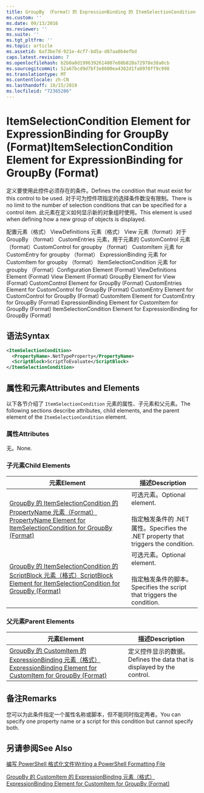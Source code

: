 ```yaml
---
title: GroupBy （Format）的 ExpressionBinding 的 ItemSelectionCondition 元素 |Microsoft Docs
ms.custom: ''
ms.date: 09/13/2016
ms.reviewer: ''
ms.suite: ''
ms.tgt_pltfrm: ''
ms.topic: article
ms.assetid: 6af3be7d-921e-4cf7-bd5a-d87aa0b4efbd
caps.latest.revision: 7
ms.openlocfilehash: b2b0a0d1996392614807e08b820a72978e38a0cb
ms.sourcegitcommit: 52a67bcd9d7bf3e8600ea4302d1fa8970ff9c998
ms.translationtype: MT
ms.contentlocale: zh-CN
ms.lasthandoff: 10/15/2019
ms.locfileid: "72365286"
---
```

# <a name="itemselectioncondition-element-for-expressionbinding-for-groupby-format"></a><span data-ttu-id="6b631-102">ItemSelectionCondition Element for ExpressionBinding for GroupBy (Format)</span><span class="sxs-lookup"><span data-stu-id="6b631-102">ItemSelectionCondition Element for ExpressionBinding for GroupBy (Format)</span></span>

<span data-ttu-id="6b631-103">定义要使用此控件必须存在的条件。</span><span class="sxs-lookup"><span data-stu-id="6b631-103">Defines the condition that must exist for this control to be used.</span></span> <span data-ttu-id="6b631-104">对于可为控件项指定的选择条件数没有限制。</span><span class="sxs-lookup"><span data-stu-id="6b631-104">There is no limit to the number of selection conditions that can be specified for a control item.</span></span> <span data-ttu-id="6b631-105">此元素在定义如何显示新的对象组时使用。</span><span class="sxs-lookup"><span data-stu-id="6b631-105">This element is used when defining how a new group of objects is displayed.</span></span>

<span data-ttu-id="6b631-106">配置元素（格式） ViewDefinitions 元素（格式） View 元素（format）对于 GroupBy （format） CustomEntries 元素，用于元素的 CustomControl 元素（format）CustomControl for groupby （format） CustomItem 元素 for CustomEntry for groupby （format） ExpressionBinding 元素 for CustomItem for groupby （format） ItemSelectionCondition 元素 for groupby （Format）</span><span class="sxs-lookup"><span data-stu-id="6b631-106">Configuration Element (Format) ViewDefinitions Element (Format) View Element (Format) GroupBy Element for View (Format) CustomControl Element for GroupBy (Format) CustomEntries Element for CustomControl for GroupBy (Format) CustomEntry Element for CustomControl for GroupBy (Format) CustomItem Element for CustomEntry for GroupBy (Format) ExpressionBinding Element for CustomItem for GroupBy (Format) ItemSelectionCondition Element for ExpressionBinding for GroupBy (Format)</span></span>

## <a name="syntax"></a><span data-ttu-id="6b631-107">语法</span><span class="sxs-lookup"><span data-stu-id="6b631-107">Syntax</span></span>

```xml
<ItemSelectionCondition>
  <PropertyName>.NetTypeProperty</PropertyName>
  <ScriptBlock>ScriptToEvaluate</ScriptBlock>
</ItemSelectionCondition>
```

## <a name="attributes-and-elements"></a><span data-ttu-id="6b631-108">属性和元素</span><span class="sxs-lookup"><span data-stu-id="6b631-108">Attributes and Elements</span></span>

<span data-ttu-id="6b631-109">以下各节介绍了 `ItemSelectionCondition` 元素的属性、子元素和父元素。</span><span class="sxs-lookup"><span data-stu-id="6b631-109">The following sections describe attributes, child elements, and the parent element of the `ItemSelectionCondition` element.</span></span>

### <a name="attributes"></a><span data-ttu-id="6b631-110">属性</span><span class="sxs-lookup"><span data-stu-id="6b631-110">Attributes</span></span>

<span data-ttu-id="6b631-111">无。</span><span class="sxs-lookup"><span data-stu-id="6b631-111">None.</span></span>

### <a name="child-elements"></a><span data-ttu-id="6b631-112">子元素</span><span class="sxs-lookup"><span data-stu-id="6b631-112">Child Elements</span></span>

|<span data-ttu-id="6b631-113">元素</span><span class="sxs-lookup"><span data-stu-id="6b631-113">Element</span></span>|<span data-ttu-id="6b631-114">描述</span><span class="sxs-lookup"><span data-stu-id="6b631-114">Description</span></span>|
|-------------|-----------------|
|[<span data-ttu-id="6b631-115">GroupBy 的 ItemSelectionCondition 的 PropertyName 元素（Format）</span><span class="sxs-lookup"><span data-stu-id="6b631-115">PropertyName Element for ItemSelectionCondition for GroupBy (Format)</span></span>](./propertyname-element-for-itemselectioncondition-for-groupby-format.md)|<span data-ttu-id="6b631-116">可选元素。</span><span class="sxs-lookup"><span data-stu-id="6b631-116">Optional element.</span></span><br /><br /> <span data-ttu-id="6b631-117">指定触发条件的 .NET 属性。</span><span class="sxs-lookup"><span data-stu-id="6b631-117">Specifies the .NET property that triggers the condition.</span></span>|
|[<span data-ttu-id="6b631-118">GroupBy 的 ItemSelectionCondition 的 ScriptBlock 元素（格式）</span><span class="sxs-lookup"><span data-stu-id="6b631-118">ScriptBlock Element for ItemSelectionCondition for GroupBy (Format)</span></span>](./scriptblock-element-for-itemselectioncondition-for-groupby-format.md)|<span data-ttu-id="6b631-119">可选元素。</span><span class="sxs-lookup"><span data-stu-id="6b631-119">Optional element.</span></span><br /><br /> <span data-ttu-id="6b631-120">指定触发条件的脚本。</span><span class="sxs-lookup"><span data-stu-id="6b631-120">Specifies the script that triggers the condition.</span></span>|

### <a name="parent-elements"></a><span data-ttu-id="6b631-121">父元素</span><span class="sxs-lookup"><span data-stu-id="6b631-121">Parent Elements</span></span>

|<span data-ttu-id="6b631-122">元素</span><span class="sxs-lookup"><span data-stu-id="6b631-122">Element</span></span>|<span data-ttu-id="6b631-123">描述</span><span class="sxs-lookup"><span data-stu-id="6b631-123">Description</span></span>|
|-------------|-----------------|
|[<span data-ttu-id="6b631-124">GroupBy 的 CustomItem 的 ExpressionBinding 元素（格式）</span><span class="sxs-lookup"><span data-stu-id="6b631-124">ExpressionBinding Element for CustomItem for GroupBy (Format)</span></span>](./expressionbinding-element-for-customitem-for-groupby-format.md)|<span data-ttu-id="6b631-125">定义控件显示的数据。</span><span class="sxs-lookup"><span data-stu-id="6b631-125">Defines the data that is displayed by the control.</span></span>|

## <a name="remarks"></a><span data-ttu-id="6b631-126">备注</span><span class="sxs-lookup"><span data-stu-id="6b631-126">Remarks</span></span>

<span data-ttu-id="6b631-127">您可以为此条件指定一个属性名称或脚本，但不能同时指定两者。</span><span class="sxs-lookup"><span data-stu-id="6b631-127">You can specify one property name or a script for this condition but cannot specify both.</span></span>

## <a name="see-also"></a><span data-ttu-id="6b631-128">另请参阅</span><span class="sxs-lookup"><span data-stu-id="6b631-128">See Also</span></span>

[<span data-ttu-id="6b631-129">编写 PowerShell 格式化文件</span><span class="sxs-lookup"><span data-stu-id="6b631-129">Writing a PowerShell Formatting File</span></span>](./writing-a-powershell-formatting-file.md)

[<span data-ttu-id="6b631-130">GroupBy 的 CustomItem 的 ExpressionBinding 元素（格式）</span><span class="sxs-lookup"><span data-stu-id="6b631-130">ExpressionBinding Element for CustomItem for GroupBy (Format)</span></span>](./expressionbinding-element-for-customitem-for-groupby-format.md)
